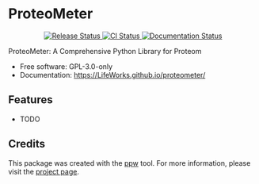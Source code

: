 # ProteoMeter


<p align="center">
<a href="https://pypi.python.org/pypi/proteometer">
    <img src="https://img.shields.io/pypi/v/proteometer.svg"
        alt = "Release Status">
</a>

<a href="https://github.com/LifeWorks/proteometer/actions">
    <img src="https://github.com/LifeWorks/proteometer/actions/workflows/main.yml/badge.svg?branch=release" alt="CI Status">
</a>

<a href="https://LifeWorks.github.io/proteometer/">
    <img src="https://img.shields.io/website/https/LifeWorks.github.io/proteometer/index.html.svg?label=docs&down_message=unavailable&up_message=available" alt="Documentation Status">
</a>

</p>


ProteoMeter: A Comprehensive Python Library for Proteom


* Free software: GPL-3.0-only
* Documentation: <https://LifeWorks.github.io/proteometer/>


## Features

* TODO

## Credits

This package was created with the [ppw](https://zillionare.github.io/python-project-wizard) tool. For more information, please visit the [project page](https://zillionare.github.io/python-project-wizard/).
